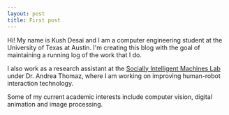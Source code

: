 ```yaml
---
layout: post
title: First post
---
```


Hi! My name is Kush Desai and I am a computer engineering student at the University of Texas at Austin. I'm creating this blog with the goal of maintaining a running log of the work that I do. 

I also work as a research assistant at the [Socially Intelligent Machines Lab](http://sim.ece.utexas.edu/) under Dr. Andrea Thomaz, where I am working on improving human-robot interaction technology.

Some of my current academic interests include computer vision, digital animation and image processing.

<!-- ![_config.yml]({{ site.baseurl }}/images/config.png) -->
